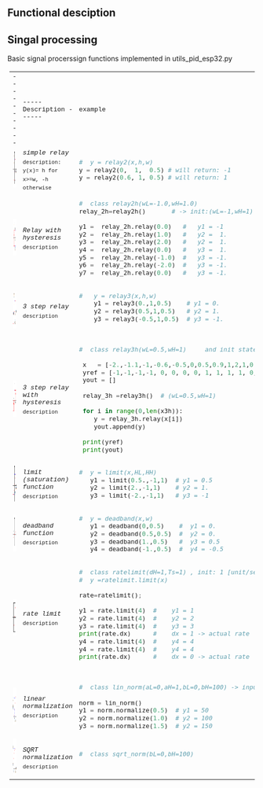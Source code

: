 ## Functional desciption ## 

 
## Singal processing ## 

Basic signal procerssign functions implemented in utils_pid_esp32.py 
     
 <font size="2" face="Courier New" >
 <table style="padding:4px">
  <tr>
     <td> ---------- </td>
     <td style="width:50%"> ----- Description ------  </td>
     <td style="width:50%">  example </td>
  <tr>
     <td  > <img src="https://github.com/2dof/esp_control/blob/main/drawnings/relay_graph.png" width="75" height="75"> </td>
   <td >  <em> simple relay </em><br>  <sub> description: y(x)= h for x>=w, -h otherwise  </sub>
   </td>
      <td>
       
 ```python
 #  y = relay2(x,h,w)    
 y = relay2(0,  1,  0.5) # will return: -1
 y = relay2(0.6, 1, 0.5) # will return: 1  
```
       
   </td>
  </tr>
   
 <tr>
     <td > <img src="https://github.com/2dof/esp_control/blob/main/drawnings/relay2h_graph.png" width="75" height="75">       </td>
     <td>   <em> Relay with hysteresis </em> <br>  <sub> description  </sub>  </td>
      <td> 
       
 ```python
 #  class relay2h(wL=-1.0,wH=1.0)   
 relay_2h=relay2h()       # -> init:(wL=-1,wH=1)    and state out: -1.0  
 
 y1 =  relay_2h.relay(0.0)   #   y1 = -1
 y2 =  relay_2h.relay(1.0)   #   y2 =  1.  
 y3 =  relay_2h.relay(2.0)   #   y2 =  1.   
 y4 =  relay_2h.relay(0.0)   #   y3 =  1.       
 y5 =  relay_2h.relay(-1.0)  #   y3 = -1.        
 y6 =  relay_2h.relay(-2.0)  #   y3 = -1.
 y7 =  relay_2h.relay(0.0)   #   y3 = -1.
```
   </td>
  </tr> 
   <tr>
     <td> <img src="https://github.com/2dof/esp_control/blob/main/drawnings/relay3_graph.png" width="75" height="75">   </td>
    <td>   <em> 3 step relay </em> <br>  <sub> description  </sub>  </td>
    <td>
       
 ```python
 #   y = relay3(x,h,w)  
     y1 = relay3(0.,1,0.5)    # y1 = 0.
     y2 = relay3(0.5,1,0.5)   # y2 = 1.
     y3 = relay3(-0.5,1,0.5)  # y3 = -1.
     
```
   </td>
  </tr>
    <tr>
      <td> <img src="https://github.com/2dof/esp_control/blob/main/drawnings/relay3h_graph.png" width="75" height="75">  </td>
     <td>   <em>  3 step relay with hysteresis  </em> <br>  <sub> description  </sub> </td>
   <td>
       
 ```python
 #  class relay3h(wL=0.5,wH=1)     and init state out: -1.0 
    
  x   = [-2.,-1.1,-1,-0.6,-0.5,0,0.5,0.9,1,2,1,0.6,0.5,0.4,0,-0.5,-1,-1.1,-2]   
  yref = [-1,-1,-1,-1, 0, 0, 0, 0, 1, 1, 1, 1, 0, 0, 0, 0, 0,-1,-1]   
  yout = []  
  
  relay_3h =relay3h()  # (wL=0.5,wH=1)
  
  for i in range(0,len(x3h)):
     y = relay_3h.relay(x[i])
     yout.append(y)  
  
  print(yref)
  print(yout)  
```
   </td>    
  </tr>
     <tr>
      <td> <img src="https://github.com/2dof/esp_control/blob/main/drawnings/limit_graph.png" width="75" height="75">   </td>
     <td>   <em> limit (saturation) function </em> <br>  <sub> description  </sub>  </td>  
      
   <td>
       
 ```python
 #  y = limit(x,HL,HH) 
    y1 = limit(0.5.,-1,1)  # y1 = 0.5
    y2 = limit(2.,-1,1)    # y2 = 1.
    y3 = limit(-2.,-1,1)   # y3 = -1
```
   </td>
  </tr>
     <tr>
      <td> <img src="https://github.com/2dof/esp_control/blob/main/drawnings/deadband_graph.png" width="75" height="75">  </td>
     <td>   <em> deadband function </em> <br>  <sub> description  </sub>   </td>
   <td>
       
 ```python
 #  y = deadband(x,w)
    y1 = deadband(0,0.5)    #  y1 = 0.
    y2 = deadband(0.5,0.5)  #  y2 = 0.
    y3 = deadband(1.,0.5)   #  y3 = 0.5
    y4 = deadband(-1.,0.5)  #  y4 = -0.5  
```
   </td>
  </tr>
      <tr>
      <td> <img src="https://github.com/2dof/esp_control/blob/main/drawnings/rateLimit_block.png" width="75" height="75">  </td>
     <td>   <em> rate limit </em> <br>  <sub> description  </sub>    </td>
   <td>
       
 ```python
 #  class ratelimit(dH=1,Ts=1) , init: 1 [unit/sec]  , Ts = 1
 #  y =ratelimit.limit(x) 
    
 rate=ratelimit(); 
    
 y1 = rate.limit(4)  #    y1 = 1
 y2 = rate.limit(4)  #    y2 = 2
 y3 = rate.limit(4)  #    y3 = 3
 print(rate.dx)      #    dx = 1 -> actual rate    
 y4 = rate.limit(4)  #    y4 = 4  
 y4 = rate.limit(4)  #    y4 = 4  
 print(rate.dx)      #    dx = 0 -> actual rate 
       
```
   </td>
  </tr>
   <tr>
      <td> <img src="https://github.com/2dof/esp_control/blob/main/drawnings/norm_graph.png" width="75" height="75">  </td>
     <td>   <em> linear normalization </em> <br>  <sub> description  </sub>  </td>
 
   <td>
       
 ```python
 #  class lin_norm(aL=0,aH=1,bL=0,bH=100) -> input form <0..1> to <0..100>

 norm = lin_norm()
 y1 = norm.normalize(0.5)  # y1 = 50   
 y2 = norm.normalize(1.0)  # y2 = 100
 y3 = norm.normalize(1.5)  # y2 = 150
```
   </td>
  </tr>
   <tr>
      <td> <img src="https://github.com/2dof/esp_control/blob/main/drawnings/norm_sqrt_graph.png" width="75" height="75"> </td>
     <td>   <em> SQRT normalization   </em> <br>  <sub> description  </sub>    </td>
     <td>
       
 ```python
 #  class sqrt_norm(bL=0,bH=100)
  
```
   </td>
 </tr> 
      
      
  
</table>

        
 
